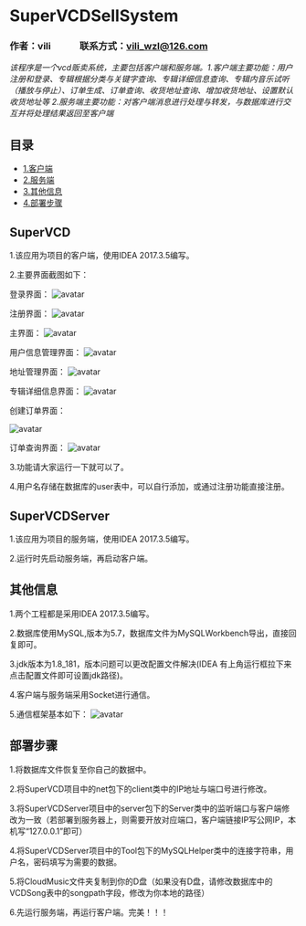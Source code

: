 # SuperVCDSellSystem

### 作者：vili &nbsp;&nbsp;&nbsp;&nbsp;&nbsp;&nbsp;&nbsp;&nbsp;&nbsp;&nbsp;&nbsp; 联系方式：vili_wzl@126.com

*该程序是一个vcd贩卖系统，主要包括客户端和服务端。1.客户端主要功能：用户注册和登录、专辑根据分类与关键字查询、专辑详细信息查询、专辑内音乐试听（播放与停止）、订单生成、订单查询、收货地址查询、增加收货地址、设置默认收货地址等 2.服务端主要功能：对客户端消息进行处理与转发，与数据库进行交互并将处理结果返回至客户端*

## 目录

* [1.客户端](#1)
* [2.服务端](#2)
* [3.其他信息](#3)
* [4.部署步骤](#4)

<h2 id="1">SuperVCD</h2>

1.该应用为项目的客户端，使用IDEA 2017.3.5编写。

2.主要界面截图如下：

登录界面：
![avatar](https://raw.githubusercontent.com/vi-li/MarkdownPictureRepository/master/登录界面.png)

注册界面：
![avatar](https://raw.githubusercontent.com/vi-li/MarkdownPictureRepository/master/注册界面.png)

主界面：
![avatar](https://raw.githubusercontent.com/vi-li/MarkdownPictureRepository/master/主界面.png)

用户信息管理界面：
![avatar](https://raw.githubusercontent.com/vi-li/MarkdownPictureRepository/master/用户信息管理界面.png)

地址管理界面：
![avatar](https://raw.githubusercontent.com/vi-li/MarkdownPictureRepository/master/地址管理界面.png)

专辑详细信息界面：
![avatar](https://raw.githubusercontent.com/vi-li/MarkdownPictureRepository/master/专辑详细信息界面.png)

创建订单界面：

![avatar](https://raw.githubusercontent.com/vi-li/MarkdownPictureRepository/master/创建订单界面.png)

订单查询界面：
![avatar](https://raw.githubusercontent.com/vi-li/MarkdownPictureRepository/master/订单查询界面.png)

3.功能请大家运行一下就可以了。

4.用户名存储在数据库的user表中，可以自行添加，或通过注册功能直接注册。

<h2 id="2">SuperVCDServer</h2>

1.该应用为项目的服务端，使用IDEA 2017.3.5编写。

2.运行时先启动服务端，再启动客户端。

<h2 id="3">其他信息</h2>

1.两个工程都是采用IDEA 2017.3.5编写。

2.数据库使用MySQL,版本为5.7，数据库文件为MySQLWorkbench导出，直接回复即可。

3.jdk版本为1.8_181，版本问题可以更改配置文件解决(IDEA 有上角运行框拉下来点击配置文件即可设置jdk路径)。

4.客户端与服务端采用Socket进行通信。

5.通信框架基本如下：
![avatar](https://raw.githubusercontent.com/vi-li/MarkdownPictureRepository/master/SuperVCD网络通信架构.jpg)

<h2 id="4">部署步骤</h2>

1.将数据库文件恢复至你自己的数据中。

2.将SuperVCD项目中的net包下的client类中的IP地址与端口号进行修改。

3.将SuperVCDServer项目中的server包下的Server类中的监听端口与客户端修改为一致（若部署到服务器上，则需要开放对应端口，客户端链接IP写公网IP，本机写“127.0.0.1”即可）

4.将SuperVCDServer项目中的Tool包下的MySQLHelper类中的连接字符串，用户名，密码填写为需要的数据。

5.将CloudMusic文件夹复制到你的D盘（如果没有D盘，请修改数据库中的VCDSong表中的songpath字段，修改为你本地的路径）

6.先运行服务端，再运行客户端。完美！！！
